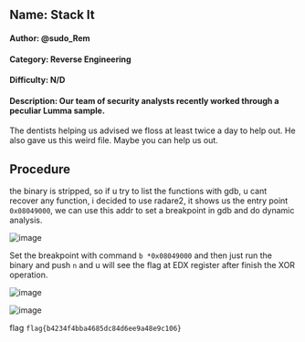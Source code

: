 ## Name: Stack It
#### Author: @sudo_Rem
#### Category: Reverse Engineering
#### Difficulty: N/D
#### Description: Our team of security analysts recently worked through a peculiar Lumma sample.
The dentists helping us advised we floss at least twice a day to help out.
He also gave us this weird file. Maybe you can help us out.

## Procedure
the binary is stripped, so if u try to list the functions with gdb, u cant recover any function, i decided to use radare2, it shows us the entry point ```0x08049000```, we can use this addr to set a breakpoint in gdb and do dynamic analysis.

![image](https://github.com/user-attachments/assets/c9f1ad9e-e2a5-4284-bc4f-1fbe9a0d4d18)

Set the breakpoint with command ```b *0x08049000``` and then just run the binary and push ```n``` and u will see the flag at EDX register after finish the XOR operation.

![image](https://github.com/user-attachments/assets/230e73b2-8c50-46d1-9be6-f9c2a5ca2430)

![image](https://github.com/user-attachments/assets/85abe6c9-e636-466c-888c-7ded0f74ece8)


flag  ```flag{b4234f4bba4685dc84d6ee9a48e9c106}```


